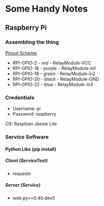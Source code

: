 # Some Handy Notes

## Raspberry Pi

### Assembling the thing
[Pinout Scheme](http://www.raspberrypi-spy.co.uk/wp-content/uploads/2014/07/Raspberry-Pi-GPIO-Layout-Model-B-Plus.png)
- RPI-GPIO-2 - _red_ - RelayModule-VCC
- RPI-GPIO-16 - _purple_ - RelayModule-in1
- RPI-GPIO-18 - _green_ - RelayModule-in2
- RPI-GPIO-20 - _black_ - RelayModule-GND
- RPI-GPIO-22 - _blue_ - RelayModule-in3

### Credentials

- Username: pi
- Password: raspberry

*OS*: Raspbian Jessie Lite

### Service Software

#### Python Libs (pip install)
##### Client (ServiceTest)

- requests

##### Server (Service)

- web.py==0.40.dev0
